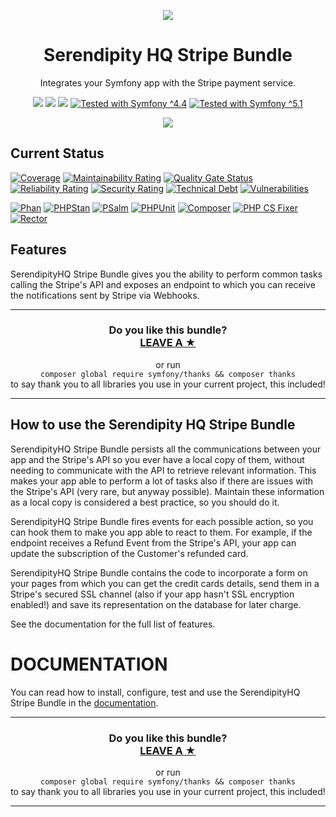 <p align="center">
    <a href="http://www.serendipityhq.com" target="_blank">
        <img style="max-width: 350px" src="http://www.serendipityhq.com/assets/open-source-projects/Logo-SerendipityHQ-Icon-Text-Purple.png">
    </a>
</p>

<h1 align="center">Serendipity HQ Stripe Bundle</h1>
<p align="center">Integrates your Symfony app with the Stripe payment service.</p>
<p align="center">
    <a href="https://github.com/Aerendir/bundle-stripe/releases"><img src="https://img.shields.io/packagist/v/serendipity_hq/bundle-stripe.svg?style=flat-square"></a>
    <a href="https://opensource.org/licenses/MIT"><img src="https://img.shields.io/badge/license-MIT-brightgreen.svg?style=flat-square"></a>
    <a href="https://github.com/Aerendir/bundle-stripe/releases"><img src="https://img.shields.io/packagist/php-v/serendipity_hq/bundle-stripe?color=%238892BF&style=flat-square&logo=php" /></a>
    <a title="Tested with Symfony ^4.4" href="https://github.com/Aerendir/bundle-aws-ses-monitor/actions?query=branch%3Adev"><img title="Tested with Symfony ^4.4" src="https://img.shields.io/badge/Symfony-%5E4.4-333?style=flat-square&logo=symfony" /></a>
    <a title="Tested with Symfony ^5.1" href="https://github.com/Aerendir/bundle-aws-ses-monitor/actions?query=branch%3Adev"><img title="Tested with Symfony ^5.1" src="https://img.shields.io/badge/Symfony-%5E5.1-333?style=flat-square&logo=symfony" /></a>
</p>
<p align="center">
    <a href="https://www.php.net/manual/en/book.json.php"><img src="https://img.shields.io/badge/Requires-ext--json-%238892BF?style=flat-square&logo=php"></a>
</p>

## Current Status

[![Coverage](https://sonarcloud.io/api/project_badges/measure?project=Aerendir_bundle-stripe&metric=coverage)](https://sonarcloud.io/dashboard?id=Aerendir_bundle-stripe)
[![Maintainability Rating](https://sonarcloud.io/api/project_badges/measure?project=Aerendir_bundle-stripe&metric=sqale_rating)](https://sonarcloud.io/dashboard?id=Aerendir_bundle-stripe)
[![Quality Gate Status](https://sonarcloud.io/api/project_badges/measure?project=Aerendir_bundle-stripe&metric=alert_status)](https://sonarcloud.io/dashboard?id=Aerendir_bundle-stripe)
[![Reliability Rating](https://sonarcloud.io/api/project_badges/measure?project=Aerendir_bundle-stripe&metric=reliability_rating)](https://sonarcloud.io/dashboard?id=Aerendir_bundle-stripe)
[![Security Rating](https://sonarcloud.io/api/project_badges/measure?project=Aerendir_bundle-stripe&metric=security_rating)](https://sonarcloud.io/dashboard?id=Aerendir_bundle-stripe)
[![Technical Debt](https://sonarcloud.io/api/project_badges/measure?project=Aerendir_bundle-stripe&metric=sqale_index)](https://sonarcloud.io/dashboard?id=Aerendir_bundle-stripe)
[![Vulnerabilities](https://sonarcloud.io/api/project_badges/measure?project=Aerendir_bundle-stripe&metric=vulnerabilities)](https://sonarcloud.io/dashboard?id=Aerendir_bundle-stripe)

[![Phan](https://github.com/Aerendir/bundle-stripe/workflows/Phan/badge.svg)](https://github.com/Aerendir/bundle-stripe/actions?query=branch%3Adev)
[![PHPStan](https://github.com/Aerendir/bundle-stripe/workflows/PHPStan/badge.svg)](https://github.com/Aerendir/bundle-stripe/actions?query=branch%3Adev)
[![PSalm](https://github.com/Aerendir/bundle-stripe/workflows/PSalm/badge.svg)](https://github.com/Aerendir/bundle-stripe/actions?query=branch%3Adev)
[![PHPUnit](https://github.com/Aerendir/bundle-stripe/workflows/PHPunit/badge.svg)](https://github.com/Aerendir/bundle-stripe/actions?query=branch%3Adev)
[![Composer](https://github.com/Aerendir/bundle-stripe/workflows/Composer/badge.svg)](https://github.com/Aerendir/bundle-stripe/actions?query=branch%3Adev)
[![PHP CS Fixer](https://github.com/Aerendir/bundle-stripe/workflows/PHP%20CS%20Fixer/badge.svg)](https://github.com/Aerendir/bundle-stripe/actions?query=branch%3Adev)
[![Rector](https://github.com/Aerendir/bundle-stripe/workflows/Rector/badge.svg)](https://github.com/Aerendir/bundle-stripe/actions?query=branch%3Adev)

## Features

SerendipityHQ Stripe Bundle gives you the ability to perform common tasks calling the Stripe's API and exposes an endpoint to which you can receive the notifications sent by Stripe via Webhooks.

<hr />
<h3 align="center">
    <b>Do you like this bundle?</b><br />
    <b><a href="#js-repo-pjax-container">LEAVE A &#9733;</a></b>
</h3>
<p align="center">
    or run<br />
    <code>composer global require symfony/thanks && composer thanks</code><br />
    to say thank you to all libraries you use in your current project, this included!
</p>
<hr />

How to use the Serendipity HQ Stripe Bundle
-------------------------------------------

SerendipityHQ Stripe Bundle persists all the communications between your app and the Stripe's API so you ever have a local copy of them, without needing to communicate with the API to retrieve relevant information. This makes your app able to perform a lot of tasks also if there are issues with the
Stripe's API (very rare, but anyway possible).
Maintain these information as a local copy is considered a best practice, so you should do it.

SerendipityHQ Stripe Bundle fires events for each possible action, so you can hook them to make you app able to react to them.
For example, if the endpoint receives a Refund Event from the Stripe's API, your app can update the subscription of the Customer's refunded card.

SerendipityHQ Stripe Bundle contains the code to incorporate a form on your pages from which you can get the credit cards details, send them in a Stripe's secured SSL channel (also if your app hasn't SSL encryption enabled!) and save its representation on the database for later charge.

See the documentation for the full list of features.

DOCUMENTATION
=============

You can read how to install, configure, test and use the SerendipityHQ Stripe Bundle in the [documentation](docs/Index.md).

<hr />
<h3 align="center">
    <b>Do you like this bundle?</b><br />
    <b><a href="#js-repo-pjax-container">LEAVE A &#9733;</a></b>
</h3>
<p align="center">
    or run<br />
    <code>composer global require symfony/thanks && composer thanks</code><br />
    to say thank you to all libraries you use in your current project, this included!
</p>
<hr />
